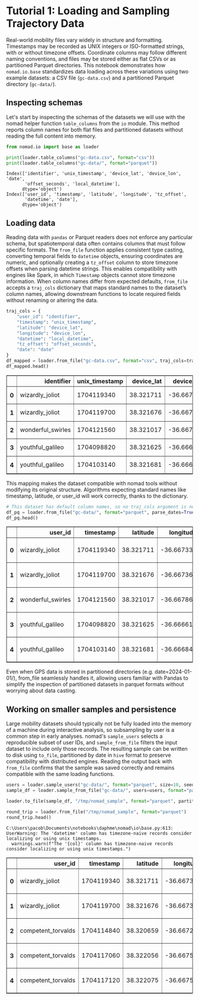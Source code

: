 
# Tutorial 1: Loading and Sampling Trajectory Data

Real-world mobility files vary widely in structure and formatting. Timestamps may be recorded as UNIX integers or ISO-formatted strings, with or without timezone offsets. Coordinate columns may follow different naming conventions, and files may be stored either as flat CSVs or as partitioned Parquet directories. This notebook demonstrates how `nomad.io.base` standardizes data loading across these variations using two example datasets: a CSV file (`gc-data.csv`) and a partitioned Parquet directory (`gc-data/`).

## Inspecting schemas
Let's start by inspecting the schemas of the datasets we will use with the nomad helper function `table_columns` from the `io` module. This method reports column names for both flat files and partitioned datasets without reading the full content into memory.


```python
from nomad.io import base as loader

print(loader.table_columns("gc-data.csv", format="csv"))
print(loader.table_columns("gc-data/", format="parquet"))
```

    Index(['identifier', 'unix_timestamp', 'device_lat', 'device_lon', 'date',
           'offset_seconds', 'local_datetime'],
          dtype='object')
    Index(['user_id', 'timestamp', 'latitude', 'longitude', 'tz_offset',
           'datetime', 'date'],
          dtype='object')


## Loading data 

Reading data with `pandas` or Parquet readers does not enforce any particular schema, but spatiotemporal data often contains columns that must follow specific formats. The `from_file` function applies consistent type casting, converting temporal fields to `datetime` objects, ensuring coordinates are numeric, and optionally creating a `tz_offset` column to store timezone offsets when parsing datetime strings. This enables compatibility with engines like Spark, in which `Timestamp` objects cannot store timezone information. When column names differ from expected defaults, `from_file` accepts a `traj_cols` dictionary that maps standard names to the dataset’s column names, allowing downstream functions to locate required fields without renaming or altering the data.



```python
traj_cols = {
    "user_id": "identifier",
    "timestamp": "unix_timestamp",
    "latitude": "device_lat",
    "longitude": "device_lon",
    "datetime": "local_datetime",
    "tz_offset": "offset_seconds",
    "date": "date"
}
df_mapped = loader.from_file("gc-data.csv", format="csv", traj_cols=traj_cols)
df_mapped.head()
```




<div>
<style scoped>
    .dataframe tbody tr th:only-of-type {
        vertical-align: middle;
    }

    .dataframe tbody tr th {
        vertical-align: top;
    }

    .dataframe thead th {
        text-align: right;
    }
</style>
<table border="1" class="dataframe">
  <thead>
    <tr style="text-align: right;">
      <th></th>
      <th>identifier</th>
      <th>unix_timestamp</th>
      <th>device_lat</th>
      <th>device_lon</th>
      <th>date</th>
      <th>offset_seconds</th>
      <th>local_datetime</th>
    </tr>
  </thead>
  <tbody>
    <tr>
      <th>0</th>
      <td>wizardly_joliot</td>
      <td>1704119340</td>
      <td>38.321711</td>
      <td>-36.667334</td>
      <td>2024-01-01</td>
      <td>0</td>
      <td>2024-01-01 14:29:00</td>
    </tr>
    <tr>
      <th>1</th>
      <td>wizardly_joliot</td>
      <td>1704119700</td>
      <td>38.321676</td>
      <td>-36.667365</td>
      <td>2024-01-01</td>
      <td>0</td>
      <td>2024-01-01 14:35:00</td>
    </tr>
    <tr>
      <th>2</th>
      <td>wonderful_swirles</td>
      <td>1704121560</td>
      <td>38.321017</td>
      <td>-36.667869</td>
      <td>2024-01-01</td>
      <td>-7200</td>
      <td>2024-01-01 13:06:00</td>
    </tr>
    <tr>
      <th>3</th>
      <td>youthful_galileo</td>
      <td>1704098820</td>
      <td>38.321625</td>
      <td>-36.666612</td>
      <td>2024-01-01</td>
      <td>0</td>
      <td>2024-01-01 08:47:00</td>
    </tr>
    <tr>
      <th>4</th>
      <td>youthful_galileo</td>
      <td>1704103140</td>
      <td>38.321681</td>
      <td>-36.666841</td>
      <td>2024-01-01</td>
      <td>0</td>
      <td>2024-01-01 09:59:00</td>
    </tr>
  </tbody>
</table>
</div>



This mapping makes the dataset compatible with nomad tools without modifying its original structure. Algorithms expecting standard names like timestamp, latitude, or user_id will work correctly, thanks to the dictionary.


```python
# This dataset has default column names, so no traj_cols argument is necessary
df_pq = loader.from_file("gc-data/", format="parquet", parse_dates=True)
df_pq.head()
```




<div>
<style scoped>
    .dataframe tbody tr th:only-of-type {
        vertical-align: middle;
    }

    .dataframe tbody tr th {
        vertical-align: top;
    }

    .dataframe thead th {
        text-align: right;
    }
</style>
<table border="1" class="dataframe">
  <thead>
    <tr style="text-align: right;">
      <th></th>
      <th>user_id</th>
      <th>timestamp</th>
      <th>latitude</th>
      <th>longitude</th>
      <th>tz_offset</th>
      <th>datetime</th>
      <th>date</th>
    </tr>
  </thead>
  <tbody>
    <tr>
      <th>0</th>
      <td>wizardly_joliot</td>
      <td>1704119340</td>
      <td>38.321711</td>
      <td>-36.667334</td>
      <td>0</td>
      <td>2024-01-01 14:29:00</td>
      <td>2024-01-01</td>
    </tr>
    <tr>
      <th>1</th>
      <td>wizardly_joliot</td>
      <td>1704119700</td>
      <td>38.321676</td>
      <td>-36.667365</td>
      <td>0</td>
      <td>2024-01-01 14:35:00</td>
      <td>2024-01-01</td>
    </tr>
    <tr>
      <th>2</th>
      <td>wonderful_swirles</td>
      <td>1704121560</td>
      <td>38.321017</td>
      <td>-36.667869</td>
      <td>-7200</td>
      <td>2024-01-01 13:06:00</td>
      <td>2024-01-01</td>
    </tr>
    <tr>
      <th>3</th>
      <td>youthful_galileo</td>
      <td>1704098820</td>
      <td>38.321625</td>
      <td>-36.666612</td>
      <td>0</td>
      <td>2024-01-01 08:47:00</td>
      <td>2024-01-01</td>
    </tr>
    <tr>
      <th>4</th>
      <td>youthful_galileo</td>
      <td>1704103140</td>
      <td>38.321681</td>
      <td>-36.666841</td>
      <td>0</td>
      <td>2024-01-01 09:59:00</td>
      <td>2024-01-01</td>
    </tr>
  </tbody>
</table>
</div>



Even when GPS data is stored in partitioned directories (e.g. date=2024-01-01/), from_file seamlessly handles it, allowing users familiar with Pandas to simplify the inspection of partitioned datasets in parquet formats without worrying about data casting. 

## Working on smaller samples and persistence 
Large mobility datasets should typically not be fully loaded into the memory of a machine during interactive analysis, so subsampling by user is a common step in early analyses. nomad's `sample_users` selects a reproducible subset of user IDs, and `sample_from_file` filters the input dataset to include only those records. The resulting sample can be written to disk using `to_file`, partitioned by date in `hive` format to preserve compatibility with distributed engines. Reading the output back with `from_file` confirms that the sample was saved correctly and remains compatible with the same loading functions.


```python
users = loader.sample_users("gc-data/", format="parquet", size=10, seed=42)
sample_df = loader.sample_from_file("gc-data/", users=users, format="parquet")

loader.to_file(sample_df, "/tmp/nomad_sample", format="parquet", partition_by=["date"], existing_data_behavior='delete_matching')

round_trip = loader.from_file("/tmp/nomad_sample", format="parquet")
round_trip.head()
```

    C:\Users\pacob\Documents\notebooks\daphme\nomad\io\base.py:613: UserWarning: The 'datetime' column has timezone-naive records consider localizing or using unix timestamps.
      warnings.warn(f"The '{col}' column has timezone-naive records consider localizing or using unix timestamps.")





<div>
<style scoped>
    .dataframe tbody tr th:only-of-type {
        vertical-align: middle;
    }

    .dataframe tbody tr th {
        vertical-align: top;
    }

    .dataframe thead th {
        text-align: right;
    }
</style>
<table border="1" class="dataframe">
  <thead>
    <tr style="text-align: right;">
      <th></th>
      <th>user_id</th>
      <th>timestamp</th>
      <th>latitude</th>
      <th>longitude</th>
      <th>tz_offset</th>
      <th>datetime</th>
      <th>date</th>
    </tr>
  </thead>
  <tbody>
    <tr>
      <th>0</th>
      <td>wizardly_joliot</td>
      <td>1704119340</td>
      <td>38.321711</td>
      <td>-36.667334</td>
      <td>0</td>
      <td>2024-01-01 14:29:00</td>
      <td>2024-01-01</td>
    </tr>
    <tr>
      <th>1</th>
      <td>wizardly_joliot</td>
      <td>1704119700</td>
      <td>38.321676</td>
      <td>-36.667365</td>
      <td>0</td>
      <td>2024-01-01 14:35:00</td>
      <td>2024-01-01</td>
    </tr>
    <tr>
      <th>2</th>
      <td>competent_torvalds</td>
      <td>1704114840</td>
      <td>38.320659</td>
      <td>-36.667228</td>
      <td>-7200</td>
      <td>2024-01-01 11:14:00</td>
      <td>2024-01-01</td>
    </tr>
    <tr>
      <th>3</th>
      <td>competent_torvalds</td>
      <td>1704117060</td>
      <td>38.322056</td>
      <td>-36.667541</td>
      <td>-7200</td>
      <td>2024-01-01 11:51:00</td>
      <td>2024-01-01</td>
    </tr>
    <tr>
      <th>4</th>
      <td>competent_torvalds</td>
      <td>1704117120</td>
      <td>38.322075</td>
      <td>-36.667592</td>
      <td>-7200</td>
      <td>2024-01-01 11:52:00</td>
      <td>2024-01-01</td>
    </tr>
  </tbody>
</table>
</div>




```python

```
